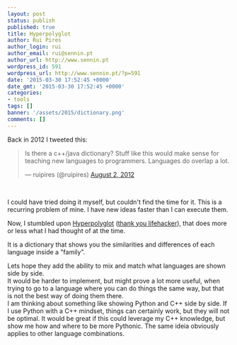 ```yaml
---
layout: post
status: publish
published: true
title: Hyperpolyglot
author: Rui Pires
author_login: rui
author_email: rui@sennin.pt
author_url: http://www.sennin.pt
wordpress_id: 591
wordpress_url: http://www.sennin.pt/?p=591
date: '2015-03-30 17:52:45 +0000'
date_gmt: '2015-03-30 17:52:45 +0000'
categories:
- tools
tags: []
banner: '/assets/2015/dictionary.png'
comments: []
---
```

<p>Back in 2012 I tweeted this:</p>
<blockquote class="twitter-tweet" lang="en"><p>Is there a c++/java dictionary? Stuff like this would make sense for teaching new languages to programmers. Languages do overlap a lot.</p>&mdash; ruipires (@ruipires) <a href="https://twitter.com/ruipires/status/231035031148187649">August 2, 2012</a></blockquote><br />
<script async src="//platform.twitter.com/widgets.js" charset="utf-8"></script>
<p>I could have tried doing it myself, but couldn't find the time for it. This is a recurring problem of mine. I have new ideas faster than I can execute them.</p>
<p>Now, I stumbled upon <a href="http://hyperpolyglot.org/">Hyperpolyglot</a> (<a href="http://lifehacker.com/hyperpolyglot-is-a-side-by-side-reference-sheet-for-pro-1693865053">thank you lifehacker</a>), that does more or less what I had thought of at the time.</p>
<p>It is a dictionary that shows you the similarities and differences of each language inside a "family".</p>
<p>Lets hope they add the ability to mix and match what languages are shown side by side.<br />
It would be harder to implement, but might prove a lot more useful, when trying to go to a language where you can do things the same way, but that is not the best way of doing them there.<br />
I am thinking about something like showing Python and C++ side by side. If I use Python with a C++ mindset, things can certainly work, but they will not be optimal. It would be great if this could leverage my C++ knowledge, but show me how and where to be more Pythonic. The same ideia obviously applies to other language combinations.</p>
